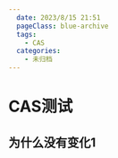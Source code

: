 ```yaml
---
  date: 2023/8/15 21:51
  pageClass: blue-archive
  tags:
    - CAS
  categories:
    - 未归档
---
```


# CAS测试

## 为什么没有变化1
